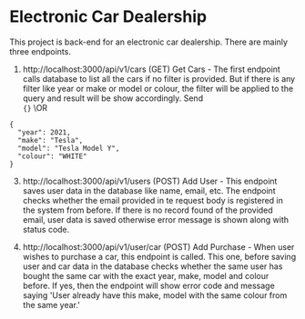# Electronic Car Dealership
This project is back-end for an electronic car dealership. There are mainly three endpoints.

1. http://localhost:3000/api/v1/cars (GET)
Get Cars - The first endpoint calls database to list all the cars if no filter is provided. But if there is any filter like year or make or model or colour, the filter will be applied to the query and result will be show accordingly. Send\
`{}`
\OR
```
{
  "year": 2021,
  "make": "Tesla",
  "model": "Tesla Model Y",
  "colour": "WHITE" 
}
```
3. http://localhost:3000/api/v1/users (POST)
Add User - This endpoint saves user data in the database like name, email, etc. The endpoint checks whether the email provided in te request body is registered in the system from before. If there is no record found of the provided email, user data is saved otherwise error message is shown along with status code.

5. http://localhost:3000/api/v1/user/car (POST)
Add Purchase - When user wishes to purchase a car, this endpoint is called. This one, before saving user and car data in the database checks whether the same user has bought the same car with the exact year, make, model and colour before. If yes, then the endpoint will show error code and message saying 'User already have this make, model with the same colour from the same year.'

